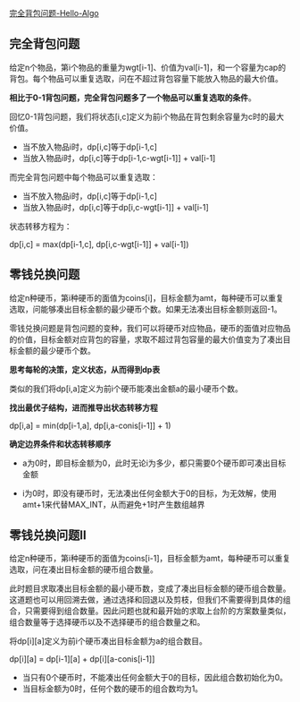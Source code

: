 [完全背包问题-Hello-Algo](https://www.hello-algo.com/chapter_dynamic_programming/unbounded_knapsack_problem/)

## 完全背包问题

给定n个物品，第i个物品的重量为wgt[i-1]、价值为val[i-1]，和一个容量为cap的背包。每个物品可以重复选取，问在不超过背包容量下能放入物品的最大价值。

**相比于0-1背包问题，完全背包问题多了一个物品可以重复选取的条件**。

回忆0-1背包问题，我们将状态[i,c]定义为前i个物品在背包剩余容量为c时的最大价值。

- 当不放入物品i时，dp[i,c]等于dp[i-1,c]
- 当放入物品i时，dp[i,c]等于dp[i-1,c-wgt[i-1]] + val[i-1]

而完全背包问题中每个物品可以重复选取：

- 当不放入物品i时，dp[i,c]等于dp[i-1,c]
- 当放入物品i时，dp[i,c]等于dp[i,c-wgt[i-1]] + val[i-1]

状态转移方程为：

dp[i,c] = max(dp[i-1,c], dp[i,c-wgt[i-1]] + val[i-1])

## 零钱兑换问题

给定n种硬币，第i种硬币的面值为coins[i]，目标金额为amt，每种硬币可以重复选取，问能够凑出目标金额的最少硬币个数。如果无法凑出目标金额则返回-1。

零钱兑换问题是背包问题的变种，我们可以将硬币对应物品，硬币的面值对应物品的价值，目标金额对应背包的容量，求取不超过背包容量的最大价值变为了凑出目标金额的最少硬币个数。

**思考每轮的决策，定义状态，从而得到dp表**

类似的我们将dp[i,a]定义为前i个硬币能凑出金额a的最小硬币个数。

**找出最优子结构，进而推导出状态转移方程**

dp[i,a] = min(dp[i-1,a], dp[i,a-conis[i-1]] + 1)

**确定边界条件和状态转移顺序**

- a为0时，即目标金额为0，此时无论i为多少，都只需要0个硬币即可凑出目标金额

- i为0时，即没有硬币时，无法凑出任何金额大于0的目标，为无效解，使用amt+1来代替MAX_INT，从而避免+1时产生数组越界

## 零钱兑换问题Ⅱ

给定n种硬币，第i种硬币的面值为coins[i-1]，目标金额为amt，每种硬币可以重复选取，问在凑出目标金额的硬币组合数量。

此时题目求取凑出目标金额的最小硬币数，变成了凑出目标金额的硬币组合数量。这道题也可以用回溯去做，通过选择和回退以及剪枝，但我们不需要得到具体的组合，只需要得到组合数量。因此问题也就和最开始的求取上台阶的方案数量类似，组合数量等于选择硬币以及不选择硬币的组合数量之和。

将dp[i][a]定义为前i个硬币凑出目标金额为a的组合数目。

dp[i][a] = dp[i-1][a] + dp[i][a-conis[i-1]]

- 当只有0个硬币时，不能凑出任何金额大于0的目标，因此组合数初始化为0。
- 当目标金额为0时，任何个数的硬币的组合数均为1。

